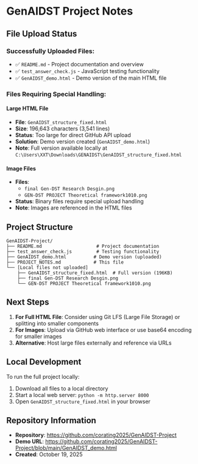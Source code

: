 # GenAIDST Project Notes

## File Upload Status

### Successfully Uploaded Files:
- ✅ `README.md` - Project documentation and overview
- ✅ `test_answer_check.js` - JavaScript testing functionality
- ✅ `GenAIDST_demo.html` - Demo version of the main HTML file

### Files Requiring Special Handling:

#### Large HTML File
- **File**: `GenAIDST_structure_fixed.html`
- **Size**: 196,643 characters (3,541 lines)
- **Status**: Too large for direct GitHub API upload
- **Solution**: Demo version created (`GenAIDST_demo.html`)
- **Note**: Full version available locally at `C:\Users\XXT\Downloads\GENAIDST\GenAIDST_structure_fixed.html`

#### Image Files
- **Files**: 
  - `final Gen-DST Research Desgin.png`
  - `GEN-DST PROJECT Theoretical framework1010.png`
- **Status**: Binary files require special upload handling
- **Note**: Images are referenced in the HTML files

## Project Structure

```
GenAIDST-Project/
├── README.md                    # Project documentation
├── test_answer_check.js         # Testing functionality
├── GenAIDST_demo.html          # Demo version (uploaded)
├── PROJECT_NOTES.md            # This file
└── [Local files not uploaded]
    ├── GenAIDST_structure_fixed.html  # Full version (196KB)
    ├── final Gen-DST Research Desgin.png
    └── GEN-DST PROJECT Theoretical framework1010.png
```

## Next Steps

1. **For Full HTML File**: Consider using Git LFS (Large File Storage) or splitting into smaller components
2. **For Images**: Upload via GitHub web interface or use base64 encoding for smaller images
3. **Alternative**: Host large files externally and reference via URLs

## Local Development

To run the full project locally:
1. Download all files to a local directory
2. Start a local web server: `python -m http.server 8000`
3. Open `GenAIDST_structure_fixed.html` in your browser

## Repository Information

- **Repository**: https://github.com/corating2025/GenAIDST-Project
- **Demo URL**: https://github.com/corating2025/GenAIDST-Project/blob/main/GenAIDST_demo.html
- **Created**: October 19, 2025